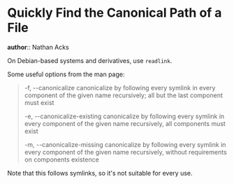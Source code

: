 # Quickly Find the Canonical Path of a File

**author**:: Nathan Acks

On Debian-based systems and derivatives, use `readlink`.

Some useful options from the man page:

> -f, --canonicalize
> canonicalize by following every symlink in every component of the given name recursively; all but the last component must exist
> 
> -e, --canonicalize-existing
> canonicalize by following every symlink in every component of the given name recursively, all components must exist
> 
> -m, --canonicalize-missing
> canonicalize by following every symlink in every component of the given name recursively, without requirements on components existence

Note that this follows symlinks, so it's not suitable for every use.
